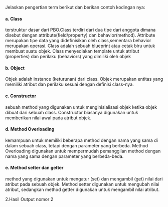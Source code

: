 Jelaskan pengertian term berikut dan berikan contoh kodingan nya:
#### a. Class
terstruktur dasar dari PBO.Class terdiri dari dua tipe dari anggota dimana disebut dengan attribute(field/property) dan behavior(method). Attribute merupakan tipe data yang didefinisikan oleh class,sementara behavior merupakan operasi. Class adalah sebuah blueprint atau cetak biru untuk membuat suatu objek. Class menyediakan template untuk atribut (properties) dan perilaku (behaviors) yang dimiliki oleh objek 
#### b. Object
Objek adalah instance  (keturunan) dari class. Objek merupakan entitas yang memiliki atribut dan perilaku sesuai dengan definisi class-nya.
#### c. Constructor
sebuah method yang digunakan untuk menginisialisasi objek ketika objek dibuat dari sebuah class. Constructor biasanya digunakan untuk memberikan nilai awal pada atribut objek.
#### d. Method Overloading
kemampuan untuk memiliki beberapa method dengan nama yang sama di dalam sebuah class, tetapi dengan parameter yang berbeda. Method Overloading digunakan untuk mempermudah pemanggilan method dengan nama yang sama dengan parameter yang berbeda-beda.
#### e. Method setter dan getter
method yang digunakan untuk mengatur (set) dan mengambil (get) nilai dari atribut pada sebuah objek. Method setter digunakan untuk mengubah nilai atribut, sedangkan method getter digunakan untuk mengambil nilai atribut.

2.Hasil Output nomor 2
